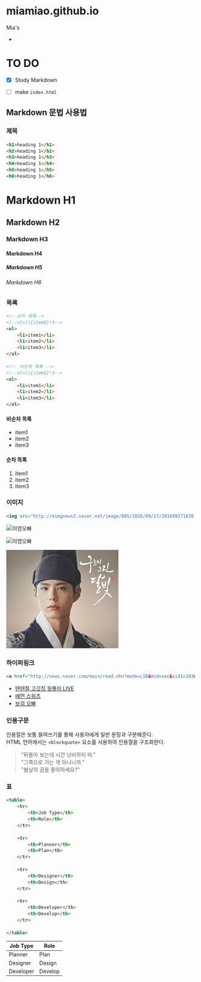 # miamiao.github.io
Mia's

-

# TO DO
- [X] Study Markdown
- [ ] make `index.html`



## Markdown 문법 사용법

### 제목

```html
<h1>heading 1</h1>
<h2>heading 1</h2>
<h3>heading 1</h3>
<h4>heading 1</h4>
<h5>heading 1</h5>
<h6>heading 1</h6>
```

# Markdown H1
## Markdown H2
### Markdown H3
#### Markdown H4
##### Markdown H5
###### Markdown H6


### 목록

```html
<!--순차 목록-->
<!--ul>li{item$}*3-->
<ul>
	<li>item1</li>
	<li>item2</li>
	<li>item3</li>
</ul>

<!-- 비순차 목록 -->
<!--ol>li{item$}*3-->
<ol>
	<li>item1</li>
	<li>item2</li>
	<li>item3</li>
</ol>
``` 

#### 비순차 목록
- item1
- item2
- item3


#### 순차 목록
1. item1
1. item2
1. item3

### 이미지
```html 
<img src="http://mimgnews2.naver.net/image/005/2016/09/27/201609271830_13180923622199_1_99_20160927183104.jpg" alt="이영오빠">
```

<img src="http://mimgnews2.naver.net/image/005/2016/09/27/201609271830_13180923622199_1_99_20160927183104.jpg" alt="이영오빠" width="250" height="163">


![이영오빠](http://mimgnews2.naver.net/image/005/2016/09/27/201609271830_13180923622199_1_99_20160927183104.jpg)

![이영오빠](Assets/2058.png "이영오빠")


### 하이퍼링크 
```html 
<a href="http://news.naver.com/main/read.nhn?mode=LSD&mid=sec&sid1=103&oid=022&aid=0003103853">'구르미' 박보검, 직접 부른 OST 공개</a>
```


- [텐텐절 고깃집 뒷풀이 LIVE](http://www.vlive.tv/video/14766)
- [에런 스워츠](https://ko.wikipedia.org/wiki/%EC%97%90%EB%9F%B0_%EC%8A%A4%EC%9B%8C%EC%B8%A0)
- [보검 오빠](https://search.naver.com/search.naver?where=nexearch&sm=tab_jum&ie=utf8&query=%EB%B0%95%EB%B3%B4%EA%B2%80)


### 인용구문
인용절은 보통 들여쓰기를 통해 사용자에게 일반 문장과 구분해준다.<br>
HTML 언어에서는 `<blockquote>` 요소를 사용하여 인용절을 구조화한다. 

> "뒤돌아 보는데 시간 낭비하지 마."<br>
> "그쪽으로 가는 게 아니니까." <br>
> "봄날의 곰을 좋아하세요?"



### 표

```html
<table>
	<tr>
		<th>Job Type</th>
		<th>Role</th>
	</tr>

	<tr>
		<th>Planner</th>
		<th>Plan</th>
	</tr>

	<tr>
		<th>Designer</th>
		<th>Design</th>
	</tr>

	<tr>
		<th>Developer</th>
		<th>Develop</th>
	</tr>

</table>

```




Job Type | Role
---|---
Planner | Plan
Designer | Design
Developer | Develop

